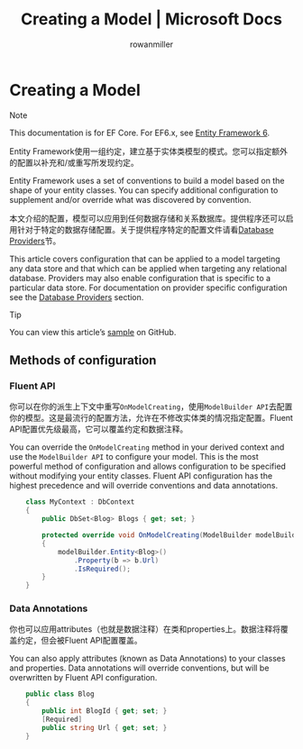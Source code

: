 ﻿---
title: Creating a Model | Microsoft Docs
author: rowanmiller
ms.author: divega

ms.date: 10/27/2016

ms.assetid: 88253ff3-174e-485c-b3f8-768243d01ee1
ms.technology: entity-framework-core
 
uid: core/modeling/index
---
# Creating a Model

> [!NOTE]
> This documentation is for EF Core. For EF6.x, see [Entity Framework 6](../../ef6/index.md).

Entity Framework使用一组约定，建立基于实体类模型的模式。您可以指定额外的配置以补充和/或重写所发现约定。

Entity Framework uses a set of conventions to build a model based on the shape of your entity classes. You can specify additional configuration to supplement and/or override what was discovered by convention.

本文介绍的配置，模型可以应用到任何数据存储和关系数据库。提供程序还可以启用针对于特定的数据存储配置。关于提供程序特定的配置文件请看[Database Providers](../providers/index.html)节。

This article covers configuration that can be applied to a model targeting any data store and that which can be applied when targeting any relational database. Providers may also enable configuration that is specific to a particular data store. For documentation on provider specific configuration see the [Database Providers](../providers/index.html) section.

> [!TIP]
> You can view this article’s [sample](https://github.com/aspnet/EntityFramework.Docs/tree/master/samples) on GitHub.

## Methods of configuration

### Fluent API

你可以在你的派生上下文中重写`OnModelCreating`，使用`ModelBuilder API`去配置你的模型。这是最流行的配置方法，允许在不修改实体类的情况指定配置。Fluent API配置优先级最高，它可以覆盖约定和数据注释。

You can override the `OnModelCreating` method in your derived context and use the `ModelBuilder API` to configure your model. This is the most powerful method of configuration and allows configuration to be specified without modifying your entity classes. Fluent API configuration has the highest precedence and will override conventions and data annotations.

<!-- [!code-csharp[Main](samples/core/Modeling/FluentAPI/Samples/Required.cs?range=5-15&highlight=5-10)] -->

````csharp
    class MyContext : DbContext
    {
        public DbSet<Blog> Blogs { get; set; }

        protected override void OnModelCreating(ModelBuilder modelBuilder)
        {
            modelBuilder.Entity<Blog>()
                .Property(b => b.Url)
                .IsRequired();
        }
    }
````

### Data Annotations

你也可以应用attributes（也就是数据注释）在类和properties上。数据注释将覆盖约定，但会被Fluent API配置覆盖。

You can also apply attributes (known as Data Annotations) to your classes and properties. Data annotations will override conventions, but will be overwritten by Fluent API configuration.

<!-- [!code-csharp[Main](samples/core/Modeling/DataAnnotations/Samples/Required.cs?range=11-16&highlight=4)] -->

````csharp
    public class Blog
    {
        public int BlogId { get; set; }
        [Required]
        public string Url { get; set; }
    }
````

